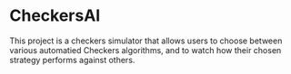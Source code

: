 # CheckersAI

This project is a checkers simulator that allows users to choose between various automatied Checkers algorithms, and to watch how their chosen strategy performs against others. 
